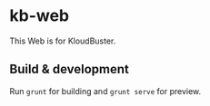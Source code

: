 # kb-web

This Web is for KloudBuster.

## Build & development

Run `grunt` for building and `grunt serve` for preview.

